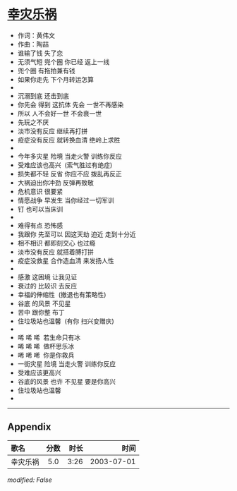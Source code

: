 # [幸灾乐祸](https://music.163.com/song?id=66786)

* 作词：黄伟文
* 作曲：陶喆
* 谁输了钱 失了恋
* 无须气短 兜个圈 你已经 返上一线
* 兜个圈 有拖拍兼有钱
* 如果你走先 下个月转运怎算
* 
* 沉溺到底 还击到底
* 你先会 得到 这抗体 先会 一世不再感染
* 所以 人不会好一世 不会衰一世
* 先玩之不厌
* 淡市没有反应 继续再打拼
* 疫症没有反应 就转换血清 绝岭上求胜
* 
* 今年多灾星 险境 当走火警 训练你反应
* 受难应该也高兴  (索气胜过有绝症)
* 损失都不轻 反省 你应不应 拨乱再反正
* 大祸迫出你冲劲 反弹再致敬
* 危机意识 很要紧
* 情愿战争 早发生 当你经过一切军训
* 钉 也可以当床训
* 
* 难得有点 恐怖感
* 我跟你 先至可以 因这天劫 迫近 走到十分近
* 相不相识 都即刻交心 也过瘾
* 淡市没有反应 就搭着膊打拼
* 疫症没救星 合作造血清 来发扬人性
* 
* 感激 这困境 让我见证
* 衰过的 比较识 去反应
* 幸福的伸缩性  (撤退也有策略性)
* 谷底 的风景 不见星
* 苦中 跟你整 布丁
* 住垃圾站也温馨  (有你 扫兴变赠庆)
* 
* 唏 唏 唏  若生命只有冰
* 唏 唏 唏  做杯思乐冰
* 唏 唏 唏  你是你救兵
* 一街灾星 险境 当走火警 训练你反应
* 受难应该更高兴
* 谷底的风景 也许 不见星 要是你高兴
* 住垃圾站也温馨
* 


---

## Appendix

|歌名|分数|时长|时间|
|:---|:---:|---:|---:|
|幸灾乐祸|5.0|3:26|2003-07-01

*modified: False*